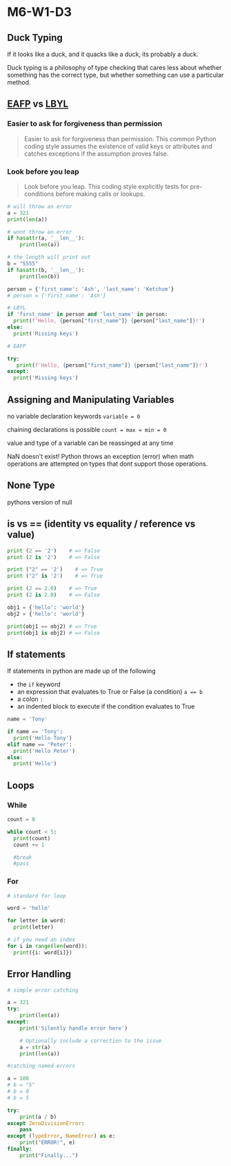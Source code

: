 
# M6-W1-D3

## Duck Typing

If it looks like a duck, and it quacks like a duck, its probably a duck.

Duck typing is a philosophy of type checking that cares less about whether
something has the correct type, but whether something can use a particular
method.

## [EAFP](https://docs.python.org/3/glossary.html#term-EAFP) vs [LBYL](https://docs.python.org/3/glossary.html#term-LBYL)

### Easier to ask for forgiveness than permission

>Easier to ask for forgiveness than permission. This common Python coding style
>assumes the existence of valid keys or attributes and catches exceptions if the
>assumption proves false.

### Look before you leap

>Look before you leap. This coding style explicitly tests for pre-conditions before making calls or lookups.

```py
# will throw an error
a = 321
print(len(a))

# wont throw an error
if hasattr(a, '__len__'):
    print(len(a))

# the length will print out
b = "5555"
if hasattr(b, '__len__'):
    print(len(b))
```

```py
person = {'first_name': 'Ash', 'last_name': 'Ketchum'}
# person = {'first_name': 'Ash'}

# LBYL
if 'first_name' in person and 'last_name' in person:
  print(f'Hello, {person["first_name"]} {person["last_name"]}!')
else:
  print('Missing keys')

# EAFP

try:
   print(f'Hello, {person["first_name"]} {person["last_name"]}!')
except:
  print('Missing keys')

```

## Assigning and Manipulating Variables

no variable declaration keywords `variable = 0`

chaining declarations is possible `count = max = min = 0`

value and type of a variable can be reassinged at any time

NaN doesn't exist! Python throws an exception (error) when math operations are
attempted on types that dont support those operations.

## None Type

pythons version of null

## is vs == (identity vs equality / reference vs value)

```py
print (2 == '2')    # => False
print (2 is '2')    # => False

print ("2" == '2')    # => True
print ("2" is '2')    # => True

print (2 == 2.0)    # => True
print (2 is 2.0)    # => False

obj1 = {'hello': 'world'}
obj2 = {'hello': 'world'}

print(obj1 == obj2) # => True
print(obj1 is obj2) # => False
```

## If statements

If statements in python are made up of the following

- the `if` keyword
- an expression that evaluates to True or False (a condition) `a == b`
- a colon `:`
- an indented block to execute if the condition evaluates to True

```py
name = 'Tony'

if name == 'Tony':
  print('Hello Tony')
elif name == 'Peter':
  print('Hello Peter')
else:
  print('Hello')
```

## Loops

### While

```py
count = 0

while count < 5:
  print(count)
  count += 1

  #break
  #pass
```

### For

```py
# standard for loop

word = 'hello'

for letter in word:
  print(letter)

# if you need an index
for i in range(len(word)):
  print({i: word[i]})
```

## Error Handling

```py
# simple error catching

a = 321
try:
    print(len(a))
except:
    print('Silently handle error here')

    # Optionally include a correction to the issue
    a = str(a)
    print(len(a))
```

```py
#catching named errors

a = 100
# b = "5"
# b = 0
# b = 5

try:
    print(a / b)
except ZeroDivisionError:
    pass
except (TypeError, NameError) as e:
    print("ERROR!", e)
finally:
    print("Finally...")
```
